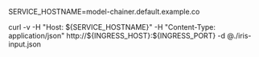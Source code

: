SERVICE_HOSTNAME=model-chainer.default.example.co

curl -v -H "Host: ${SERVICE_HOSTNAME}" -H "Content-Type: application/json" http://${INGRESS_HOST}:${INGRESS_PORT} -d @./iris-input.json



